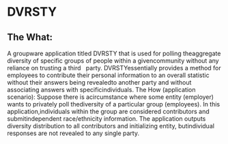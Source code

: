 # DVRSTY
## The​ ​What: 

A​ ​groupware​ ​application​ ​titled​ ​​DVRSTY​​ ​that​ ​is​ ​used​ ​for​ ​polling​ ​the​ ​aggregate​ ​diversity​ ​of specific​ ​groups​ ​of​ ​people​ ​within​ ​a​ ​given​ ​community​ ​​without any​ ​reliance​ ​on​ ​trusting​ ​a​ ​third ​ ​​ party.​ ​DVRSTY​ ​essentially​ ​provides​ ​a​ ​method​ ​for​ ​employees​ ​to​ ​contribute​ ​their​ ​personal information​ ​to​ ​an​ ​overall​ ​statistic​ ​without​ ​their​ ​answers​ ​being​ ​revealed​ ​to​ ​another​ ​party​ ​and without​ ​associating​ ​answers​ ​with​ ​specific​ ​individuals. The​ ​How​ ​(application​ ​scenario): Suppose​ ​there​ ​is​ ​a​ ​circumstance​ ​where​ ​some​ ​entity​ ​(employer)​ ​wants​ ​to​ ​privately​ ​poll the​ ​diversity​ ​of​ ​a​ ​particular​ ​group​ ​(employees).​ ​In​ ​this​ ​application,​ ​individuals​ ​within​ ​the​ ​group are​ ​considered​ ​contributors​ ​and​ ​submit​ ​independent​ ​race/ethnicity​ ​information.​ ​The application​ ​outputs​ ​diversity​ ​distribution​ ​to​ ​all​ ​contributors​ ​and​ ​initializing​ ​entity,​ ​but​ ​individual responses​ ​are​ ​not​ ​revealed​ ​to​ ​any​ ​single​ ​party.
